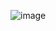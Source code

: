 ![image](https://user-images.githubusercontent.com/80084594/170576721-7500488a-5967-42d1-ac1f-5399c4ee9c8d.png)
